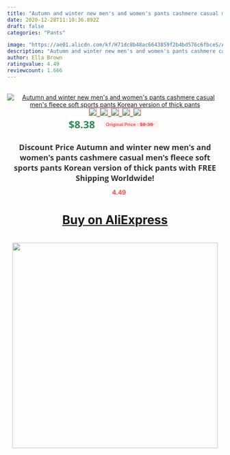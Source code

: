 ```yaml
---
title: "Autumn and winter new men's and women's pants cashmere casual men's fleece soft sports pants Korean version of thick pants"
date: 2020-12-28T11:10:36.892Z
draft: false
categories: "Pants"

image: "https://ae01.alicdn.com/kf/H71dc8b48ac6643859f2b4bd576c6fbceS/Autumn-and-winter-new-men-s-and-women-s-pants-cashmere-casual-men-s-fleece-soft.jpg"
description: "Autumn and winter new men's and women's pants cashmere casual men's fleece soft sports pants Korean version of thick pants"
author: Ella Brown
ratingvalue: 4.49
reviewcount: 1.666
---
```

<br>
<div style="text-align: center;">
<a href="https://s.click.aliexpress.com/e/_ASDSoH" target="_blank" rel="nofollow noopener noreferrer"><img alt="Autumn and winter new men's and women's pants cashmere casual men's fleece soft sports pants Korean version of thick pants" class="magnifier-image" src="https://ae01.alicdn.com/kf/H71dc8b48ac6643859f2b4bd576c6fbceS/Autumn-and-winter-new-men-s-and-women-s-pants-cashmere-casual-men-s-fleece-soft.jpg_640x640.jpg">
<br>
<img style="border:1px solid salmon" src="https://ae01.alicdn.com/kf/H71dc8b48ac6643859f2b4bd576c6fbceS/Autumn-and-winter-new-men-s-and-women-s-pants-cashmere-casual-men-s-fleece-soft.jpg_120x120.jpg">&nbsp;&nbsp;<img style="border:1px solid salmon" src="https://ae01.alicdn.com/kf/Hb22d855d813249ee8e25af968bf7eba5k/Autumn-and-winter-new-men-s-and-women-s-pants-cashmere-casual-men-s-fleece-soft.jpg_120x120.jpg">&nbsp;&nbsp;<img style="border:1px solid salmon" src="https://ae01.alicdn.com/kf/Hac37cd8bd68b49f48de2b18d543f4530E/Autumn-and-winter-new-men-s-and-women-s-pants-cashmere-casual-men-s-fleece-soft.jpg_120x120.jpg">&nbsp;&nbsp;<img style="border:1px solid salmon" src="https://ae01.alicdn.com/kf/He464aa603b204ebdab3d38b58ab186cbf/Autumn-and-winter-new-men-s-and-women-s-pants-cashmere-casual-men-s-fleece-soft.jpg_120x120.jpg">&nbsp;&nbsp;<img style="border:1px solid salmon" src="https://ae01.alicdn.com/kf/Hbb21368cbeff4ec792bc4d900ac37217q/Autumn-and-winter-new-men-s-and-women-s-pants-cashmere-casual-men-s-fleece-soft.jpg_120x120.jpg"></a></div><br0>
<div style="text-align: center;"><span style="background-color: white; border: 0px; box-sizing: border-box; color: seagreen; display: inline-block; font-family: &quot;open sans&quot; , &quot;arial&quot; , &quot;helvetica&quot; , sans-serif , &quot;heiti&quot;; font-size: 24px; font-stretch: inherit; font-weight: 700; line-height: inherit; margin: 0px 10px 0px 0px; padding: 0px; vertical-align: middle;">$8.38 </span>
<span style="background: rgb(255 , 241 , 241); border-radius: 3px; border: 0px; box-sizing: border-box; color: #ff4747; display: inline-block; font-family: inherit; font-size: 12px; font-stretch: inherit; font-style: inherit; font-variant: inherit; font-weight: 600; line-height: inherit; margin: 0px; padding: 2px 5px; transform: scale(0.9); vertical-align: middle;">Original Price : <b style="text-decoration: line-through;">$8.38 </b> &nbsp;&nbsp;</span></div>
<h1 style="color: #333333; display: inline-block; font-family: &quot;open sans&quot; , &quot;arial&quot; , &quot;helvetica&quot; , sans-serif , &quot;heiti&quot;; font-size: 18px; font-stretch: inherit; font-weight: 700; text-align: center;">Discount Price Autumn and winter new men's and women's pants cashmere casual men's fleece soft sports pants Korean version of thick pants with FREE Shipping Worldwide!</h1>
<div style="color: #ff4747; text-align: center;">
<img src="https://4.bp.blogspot.com/-M0ZcTcb-5uY/XleCXlxnR4I/AAAAAAAAAEc/OrjgMkXV1oMQFaCRZj5HQwOCBcu3w1FegCPcBGAYYCw/s1600/star.png" style="height: 15px;">&nbsp;<b>4.49</b></div>
<div class="button_cont" align="center"><a class="buynow_a" href="https://s.click.aliexpress.com/e/_ASDSoH" target="_blank" rel="nofollow noopener noreferrer"><H1>Buy on AliExpress</H1></a></div><br>
<div class="separator" style="clear: both; text-align: center;">
<img src="https://lh3.googleusercontent.com/-pTy5HemUv9M/XlePHvY0dAI/AAAAAAAAAE4/0nX5iRUoIWY8eMW9Dpxeirr157OZliDIgCLcBGAsYHQ/s1600/badge.gif" width="480">
</div>
